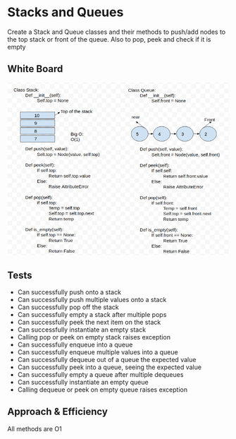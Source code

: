 # Stacks and Queues
Create a Stack and Queue classes and their methods to push/add nodes to the top stack or front of the queue. Also to pop, peek and check if it is empty

## White Board

![](../../challenges/assets/stackAndqueues.png)

## Tests

- Can successfully push onto a stack
- Can successfully push multiple values onto a stack
- Can successfully pop off the stack
- Can successfully empty a stack after multiple pops
- Can successfully peek the next item on the stack
- Can successfully instantiate an empty stack
- Calling pop or peek on empty stack raises exception
- Can successfully enqueue into a queue
- Can successfully enqueue multiple values into a queue
- Can successfully dequeue out of a queue the expected value
- Can successfully peek into a queue, seeing the expected value
- Can successfully empty a queue after multiple dequeues
- Can successfully instantiate an empty queue
- Calling dequeue or peek on empty queue raises exception

## Approach & Efficiency
All methods are O1

